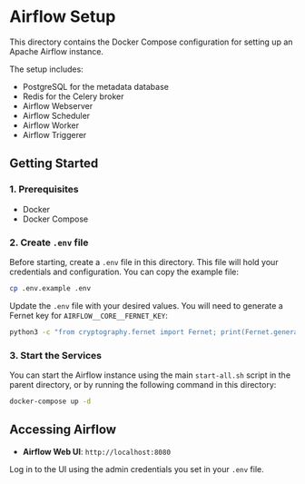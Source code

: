 # Airflow Setup

This directory contains the Docker Compose configuration for setting up an Apache Airflow instance.

The setup includes:
- PostgreSQL for the metadata database
- Redis for the Celery broker
- Airflow Webserver
- Airflow Scheduler
- Airflow Worker
- Airflow Triggerer

## Getting Started

### 1. Prerequisites

- Docker
- Docker Compose

### 2. Create `.env` file

Before starting, create a `.env` file in this directory. This file will hold your credentials and configuration. You can copy the example file:

```bash
cp .env.example .env
```

Update the `.env` file with your desired values. You will need to generate a Fernet key for `AIRFLOW__CORE__FERNET_KEY`:

```bash
python3 -c "from cryptography.fernet import Fernet; print(Fernet.generate_key().decode())"
```

### 3. Start the Services

You can start the Airflow instance using the main `start-all.sh` script in the parent directory, or by running the following command in this directory:

```bash
docker-compose up -d
```

## Accessing Airflow

- **Airflow Web UI**: `http://localhost:8080`

Log in to the UI using the admin credentials you set in your `.env` file.
